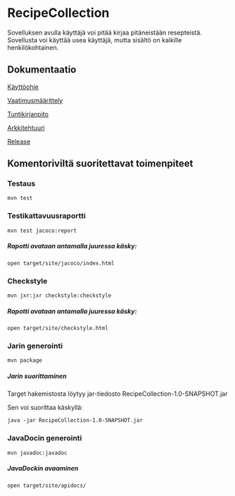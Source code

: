 # RecipeCollection

Sovelluksen avulla käyttäjä voi pitää kirjaa pitäneistään resepteistä. 
Sovellusta voi käyttää usea käyttäjä, mutta sisältö on kaikille henkilökohtainen.


## Dokumentaatio

[Käyttöohje](https://github.com/jennaran/ot-harjoitustyo/blob/master/dokumentaatio/kayttoohje.md)

[Vaatimusmäärittely](https://github.com/jennaran/ot-harjoitustyo/blob/master/dokumentaatio/alustava_maarittelydokumentti.md)

[Tuntikirjanpito](https://github.com/jennaran/ot-harjoitustyo/blob/master/dokumentaatio/tuntikirjanpito.md)

[Arkkitehtuuri](https://github.com/jennaran/ot-harjoitustyo/blob/master/dokumentaatio/arkkitehtuuri.md)

[Release](https://github.com/jennaran/ot-harjoitustyo/releases)

## Komentoriviltä suoritettavat toimenpiteet

### Testaus

```
mvn test
```

### Testikattavuusraportti

```     
mvn test jacoco:report
```

##### Rapotti avataan antamalla juuressa käsky:

```
open target/site/jacoco/index.html
```

### Checkstyle

```
mvn jxr:jxr checkstyle:checkstyle
```

##### Rapotti avataan antamalla juuressa käsky:

```
open target/site/checkstyle.html
```

### Jarin generointi

```
mvn package 

```

##### Jarin suorittaminen

Target hakemistosta löytyy jar-tiedosto RecipeCollection-1.0-SNAPSHOT.jar

Sen voi suorittaa käskyllä:

```
java -jar RecipeCollection-1.0-SNAPSHOT.jar
```

### JavaDocin generointi

```
mvn javadoc:javadoc
```

##### JavaDockin avaaminen

```
open target/site/apidocs/
```
